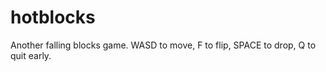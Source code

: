 # hotblocks

Another falling blocks game.  WASD to move, F to flip, SPACE to drop, Q to quit
early.
